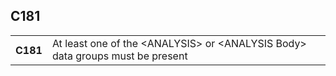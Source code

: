 ## C181
<table>
 <tr>
  <th>
   C181
  </th>
  <td>
   At least one of the &lt;ANALYSIS&gt; or &lt;ANALYSIS Body&gt; data groups must be present
  </td>
 </tr>
</table>
